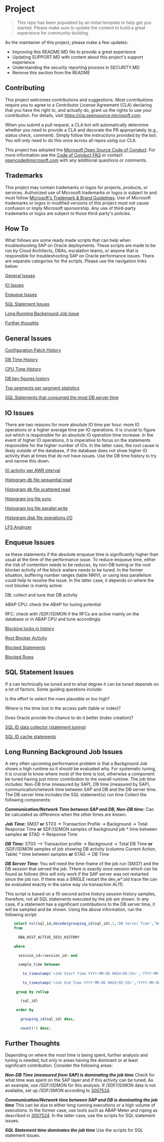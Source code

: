 # Project

> This repo has been populated by an initial template to help get you started. Please
> make sure to update the content to build a great experience for community-building.

As the maintainer of this project, please make a few updates:

- Improving this README.MD file to provide a great experience
- Updating SUPPORT.MD with content about this project's support experience
- Understanding the security reporting process in SECURITY.MD
- Remove this section from the README

## Contributing

This project welcomes contributions and suggestions.  Most contributions require you to agree to a
Contributor License Agreement (CLA) declaring that you have the right to, and actually do, grant us
the rights to use your contribution. For details, visit https://cla.opensource.microsoft.com.

When you submit a pull request, a CLA bot will automatically determine whether you need to provide
a CLA and decorate the PR appropriately (e.g., status check, comment). Simply follow the instructions
provided by the bot. You will only need to do this once across all repos using our CLA.

This project has adopted the [Microsoft Open Source Code of Conduct](https://opensource.microsoft.com/codeofconduct/).
For more information see the [Code of Conduct FAQ](https://opensource.microsoft.com/codeofconduct/faq/) or
contact [opencode@microsoft.com](mailto:opencode@microsoft.com) with any additional questions or comments.

## Trademarks

This project may contain trademarks or logos for projects, products, or services. Authorized use of Microsoft 
trademarks or logos is subject to and must follow 
[Microsoft's Trademark & Brand Guidelines](https://www.microsoft.com/en-us/legal/intellectualproperty/trademarks/usage/general).
Use of Microsoft trademarks or logos in modified versions of this project must not cause confusion or imply Microsoft sponsorship.
Any use of third-party trademarks or logos are subject to those third-party's policies.

## How To

What follows are some ready made scripts that can help when troubleshooting SAP on Oracle deployments. These scripts are made to be run by Cloud Architects, DBAs, escalation teams, or anyone that is responsible for troubleshooting SAP on Oracle performance issues. There are separate categories for the scripts. Please use the navigation links below:

[General Issues](#general-issues)

[IO Issues](#io-issues)

[Enqueue Issues](#enqueue-issues)

[SQL Statement Issues](#sql-statement-issues)

[Long Running Background Job Issue](#long-running-background-job-issues)

[Further thoughts](#final-thoughts)

## General Issues

[Configuration Patch History](3_Configuration_Patches_History.txt)

[DB Time History](4_DB_Time_History.txt)

[CPU Time History](6_CPU_Time_History.txt)

[DB key figures history](7_DB_Key_Figures_History.txt)

[Top segments per segment statistics](8_TopSegmentsPerSegmentStatistics.txt)

[SQL Statements that consumed the most DB server time](9_SQL_TopSQLInAWRWithSearchOptionsAndHistograms.txt)

## IO Issues

There are two reasons for more absolute IO time per hour: more IO operations or a higher average time per IO operations. It is crucial to figure out which is responsible for an absolute IO operation time increase. In the event of higher IO operations, it is imperative to focus on the statements responsible for the higher number of IOs. In the latter case, the root cause is likely outside of the database, if the database does not show higher IO activity than at times that do not have issues. Use the DB time history to try and narrow this down.

[IO activity per AWR interval](11_IO_IOActivityPerAWRInterval.txt)

[Histogram db file sequential read](12_Histogram_db_file_sequential_read.txt)

[Histogram db file scattered read](13_Histogram_db_file_scattered_read.txt)

[Histogram log file sync](14_Histogram_log_file_sync.txt)

[Histogram log file parallel write](15_Histogram_log_file_parallel_write.txt)

[Histogram disk file operations I/O](16_Histogram_Disk_file_operations_IO.txt)

[LFS Analyzer](17_LFS_Analyzer.txt)

## Enqueue Issues

se these statements if the absolute enqueue time is significantly higher than usual at the time of the performance issue. To reduce enqueue time, either the risk of contention needs to be reduces, by non-DB tuning or the root blocker activity of the block waiters needs to be tuned. In the former situation, buffering number ranges (table NRIV), or using less parallelism could help to resolve the issue. In the latter case, it depends on where the root blocker is mainly active:

DB: collect and tune that DB activity

ABAP CPU: check the ABAP for tuning potential

RFC: check with /SDF/(S)MON if the RFCs are active mainly on the database or in ABAP CPU and tune accordingly.

[Blocking locks in history](18_Locks_BlockingLocksInHistory_11g.txt)

[Root Blocker Activity](19_Lock_Analyzer_Root_Blocker_Activity.txt)

[Blocked Statements](20_Lock_Analyzer_Blocked_Statements.txt)

[Blocked Rows](21_Lock_Analyzer_Blocked_Rows.txt)

## SQL Statement Issues

If a can technically be tuned and to what degree it can be tuned depends on a lot of factors. Some guiding questions include:

Is the effort to select the rows plausible or too high?

Where is the time lost in the access path (table or index)?

Does Oracle provide the chance to do it better (index creation)?

[SQL ID data collector (statement tuning)](22_SQL_SQL_ID_DataCollector_11g.txt)

[SQL ID cache statements](23_SQL_ID_CacheSnapshots.txt)

## Long Running Background Job Issues

A very often upcoming performance problem is that a Background Job shows a high runtime so it should be evaluated why. For systematic tuning, it is crucial to know where most of the time is lost, otherwise a component be tuned having just minor contribution to the overall runtime. The job time includes: Non-DB time (measured by SAP), DB time (measured by SAP), communication/network time between SAP and DB and the DB server time. The DB server time includes the SQL statement(s) run time Collect the following components:

***Communication/Network Time between SAP and DB, Non-DB time:***
Can be calculated as difference when the other times are known.

***Job Time:***
SM37 **or**
ST03 -> Transaction Profile -> Background -> Total Response Time **or**
SDF/(S)MON samples of background job * time between samples **or**
STAD -> Response Time

***DB Time:***
ST03 –> Transaction profile -> Background -> Total DB Time **or**
/SDF/(S)MON samples of job showing DB activity (columns Current Action, Table) * time between samples **or**
STAD -> DB Time

***DB Server Time:***
You will need the time-frame of the job run (SM37) and the DB session that served the job. THere is exactly once session which can be found as follows (this will only work if the SAP server was not restarted since the job run. If there was a SINGLE restart the dev_w*.old trace file can be evaluated exactly in the same way via transaction AL11).

This script is based on a 10-second active history session history samples, therefore, not all SQL statements executed by the job are shown. In any case, if a statement has a significant contributions to the DB server time, it will be sampled and be shown. Using the above information, run the following script:
```sql
    select nvl(sql_id,decode(grouping_id(sql_id),1,'DB Server Time','No Statement')) statement, count(*)*10 seconds
    from
    
      DBA_HIST_ACTIVE_SESS_HISTORY  
    
    where
    
      session_id=<session_id> and
    
      sample_time between
    
        to_timestamp('<Job Start Time YYYY-MM-DD HH24:MI:SS>','YYYY-MM-DD HH24:MI:SS') and 
    
        to_timestamp('<Job End Time YYYY-MM-DD HH24:MI:SS>','YYYY-MM-DD HH24:MI:SS') 
    
     group by rollup
    
       (sql_id)
    
     order by
    
       grouping_id(sql_id) desc,
    
       count(*) desc; 
```

## Further Thoughts

Depending on where the most time is being spent, further analysis and tuning is needed, but only in areas having the dominant or at least significant contribution. Consider the following areas:

***Non-DB Time (measured from SAP) is dominating the job time***
Check for what time was spent on the SAP layer and if this activity can be tuned. As an example, use /SDF/(S)MON for this analysis. If /SDF/(S)MON data is not available, set up /SDF/SMON according to [3007524](https://launchpad.support.sap.com/#/notes/3007524).

***Communication/Network time between SAP and DB is dominating the job time***
This can be due to either long running executions or a high volume of executions. In the former case, use tools such as ABAP Meter and niping as described in [3007524](https://launchpad.support.sap.com/#/notes/3007524). In the latter case, use the scripts for SQL statement issues.

***SQL Statement time dominates the job time***
Use the scripts for SQL statement issues.
